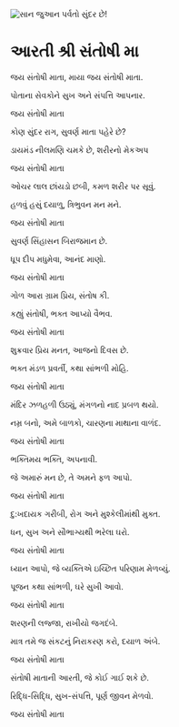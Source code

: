 ![સાન જુઆન પર્વતો સુંદર છે!](lib/assets/images/artis/img.png "સાન જુઆન પર્વતો")

# આરતી શ્રી સંતોષી મા

જય સંતોષી માતા, માયા જય સંતોષી માતા.

પોતાના સેવકોને સુખ અને સંપત્તિ આપનાર.

જય સંતોષી માતા

કોણ સુંદર રાગ, સુવર્ણ માતા પહેરે છે?

ડાયમંડ નીલમણિ ચમકે છે, શરીરનો મેકઅપ

જય સંતોષી માતા

ઓચર લાલ છાંયડો છબી, કમળ શરીર પર સૂવું.

હળવું હસું દયાળુ, ત્રિભુવન મન મને.

જય સંતોષી માતા

સુવર્ણ સિંહાસન બિરાજમાન છે.

ધૂપ દીપ મધુમેવા, આનંદ માણો.

જય સંતોષી માતા

ગોળ આરા ગ્રામ પ્રિય, સંતોષ કી.

કહ્યું સંતોષી, ભક્ત આપ્યો વૈભવ.

જય સંતોષી માતા

શુક્રવાર પ્રિય મનત, આજનો દિવસ છે.

ભક્ત મંડળ પ્રવર્તી, કથા સાંભળી મોહિ.

જય સંતોષી માતા

મંદિર ઝળહળી ઉઠ્યું, મંગળનો નાદ પ્રબળ થયો.

નમ્ર બનો, અમે બાળકો, ચારણના માથાના વાળંદ.

જય સંતોષી માતા

ભક્તિમય ભક્તિ, અપનાવી.

જે અમારું મન છે, તે અમને ફળ આપો.

જય સંતોષી માતા

દુ:ખદાયક ગરીબી, રોગ અને મુશ્કેલીમાંથી મુક્ત.

ધન, સુખ અને સૌભાગ્યથી ભરેલા ઘરો.

જય સંતોષી માતા

ધ્યાન આપો, જે વ્યક્તિએ ઇચ્છિત પરિણામ મેળવ્યું.

પૂજન કથા સાંભળી, ઘરે સુખી આવો.

જય સંતોષી માતા

શરણની લજ્જા, રાખીયો જગદંબે.

માત્ર તમે જ સંકટનું નિરાકરણ કરો, દયાળ અંબે.

જય સંતોષી માતા

સંતોષી માતાની આરતી, જે કોઈ ગાઈ શકે છે.

રિદ્ધિ-સિદ્ધિ, સુખ-સંપત્તિ, પૂર્ણ જીવન મેળવો.

જય સંતોષી માતા